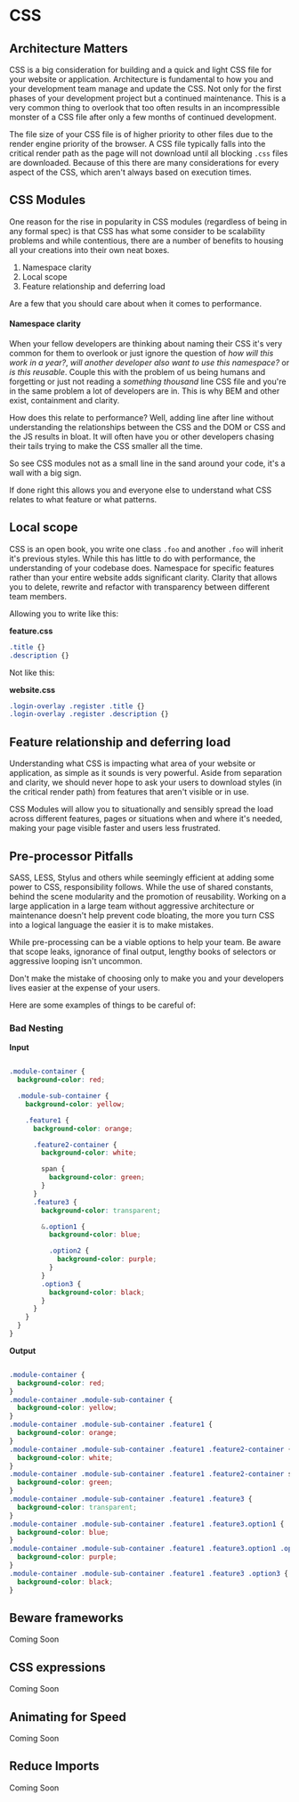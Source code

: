 CSS
=========================

## Architecture Matters

CSS is a big consideration for building and a quick and light CSS file for your website or application. Architecture is fundamental to how you and your development team manage and update the CSS. Not only for the first phases of your development project but a continued maintenance. This is a very common thing to overlook that too often results in an incompressible monster of a CSS file after only a few months of continued development.

The file size of your CSS file is of higher priority to other files due to the render engine priority of the browser. A CSS file typically falls into the critical render path as the page will not download until all blocking `.css` files are downloaded. Because of this there are many considerations for every aspect of the CSS, which aren't always based on execution times.

## CSS Modules

One reason for the rise in popularity in CSS modules (regardless of being in any formal spec) is that CSS has what some consider to be scalability problems and while contentious, there are a number of benefits to housing all your creations into their own neat boxes.

1. Namespace clarity
2. Local scope
3. Feature relationship and deferring load

Are a few that you should care about when it comes to performance.

#### Namespace clarity

When your fellow developers are thinking about naming their CSS it's very common for them to overlook or just ignore the question of _how will this work in a year?_, _will another developer also want to use this namespace?_ or _is this reusable_. Couple this with the problem of us being humans and forgetting or just not reading a *something thousand* line CSS file and you're in the same problem a lot of developers are in. This is why BEM and other exist, containment and clarity.

How does this relate to performance? Well, adding line after line without understanding the relationships between the CSS and the DOM or CSS and the JS results in bloat. It will often have you or other developers chasing their tails trying to make the CSS smaller all the time.

So see CSS modules not as a small line in the sand around your code, it's a wall with a big sign.

If done right this allows you and everyone else to understand what CSS relates to what feature or what patterns.

## Local scope

CSS is an open book, you write one class `.foo` and another `.foo` will inherit it's previous styles. While this has little to do with performance, the understanding of your codebase does. Namespace for specific features rather than your entire website adds significant clarity. Clarity that allows you to delete, rewrite and refactor with transparency between different team members.

Allowing you to write like this:

**feature.css**
```css
.title {}
.description {}
```

Not like this:

**website.css**
```css
.login-overlay .register .title {}
.login-overlay .register .description {}
```

## Feature relationship and deferring load

Understanding what CSS is impacting what area of your website or application, as simple as it sounds is very powerful. Aside from separation and clarity, we should never hope to ask your users to download styles (in the critical render path) from features that aren't visible or in use.

CSS Modules will allow you to situationally and sensibly spread the load across different features, pages or situations when and where it's needed, making your page visible faster and users less frustrated.

## Pre-processor Pitfalls

SASS, LESS, Stylus and others while seemingly efficient at adding some power to CSS, responsibility follows. While the use of shared constants, behind the scene modularity and the promotion of reusability. Working on a large application in a large team without aggressive architecture or maintenance doesn't help prevent code bloating, the more you turn CSS into a logical language the easier it is to make mistakes.

While pre-processing can be a viable options to help your team. Be aware that scope leaks, ignorance of final output, lengthy books of selectors or aggressive looping isn't uncommon.

Don't make the mistake of choosing only to make you and your developers lives easier at the expense of your users.

Here are some examples of things to be careful of:

### Bad Nesting

**Input**

```css

.module-container {
  background-color: red;

  .module-sub-container {
    background-color: yellow;

    .feature1 {
      background-color: orange;

      .feature2-container {
        background-color: white;

        span {
          background-color: green;
        }
      }
      .feature3 {
        background-color: transparent;

        &.option1 {
          background-color: blue;

          .option2 {
            background-color: purple;
          }
        }
        .option3 {
          background-color: black;
        }
      }
    }
  }
}
```

**Output**

```css

.module-container {
  background-color: red;
}
.module-container .module-sub-container {
  background-color: yellow;
}
.module-container .module-sub-container .feature1 {
  background-color: orange;
}
.module-container .module-sub-container .feature1 .feature2-container {
  background-color: white;
}
.module-container .module-sub-container .feature1 .feature2-container span {
  background-color: green;
}
.module-container .module-sub-container .feature1 .feature3 {
  background-color: transparent;
}
.module-container .module-sub-container .feature1 .feature3.option1 {
  background-color: blue;
}
.module-container .module-sub-container .feature1 .feature3.option1 .option2 {
  background-color: purple;
}
.module-container .module-sub-container .feature1 .feature3 .option3 {
  background-color: black;
}
```

## Beware frameworks

Coming Soon

## CSS expressions

Coming Soon

## Animating for Speed

Coming Soon

## Reduce Imports

Coming Soon
